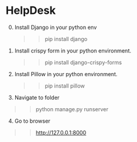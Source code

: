 # HelpDesk

0. Install Django in your python env
   >> pip install django

1. Install crispy form in your python environment.
   >> pip install django-crispy-forms

2. Install Pillow in your python environment.
   >> pip install pillow
   
3.  Navigate to folder
   >> python manage.py runserver
   
4.  Go to browser
   >> http://127.0.0.1:8000
